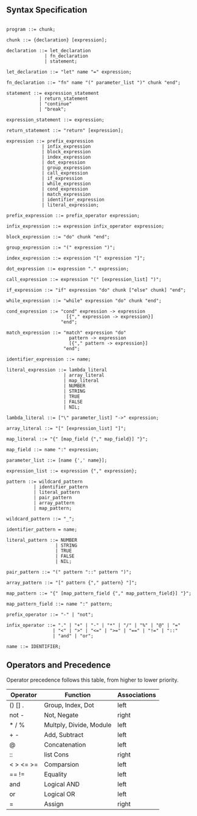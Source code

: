 ## Syntax Specification

```EBNF

program ::= chunk;

chunk ::= {declaration} [expression];

declaration ::= let_declaration
              | fn_declaration
              | statement;

let_declaration ::= "let" name "=" expression;

fn_declaration ::= "fn" name "(" parameter_list ")" chunk "end";

statement ::= expression_statement
            | return_statement
            | "continue"
            | "break";

expression_statement ::= expression;

return_statement ::= "return" [expression];

expression ::= prefix_expression
             | infix_expression
             | block_expression
             | index_expression
             | dot_expression
             | group_expression
             | call_expression
             | if_expression
             | while_expression
             | cond_expression
             | match_expression
             | identifier_expression
             | literal_expression;

prefix_expression ::= prefix_operator expression;

infix_expression ::= expression infix_operator expression;

block_expression ::= "do" chunk "end";

group_expression ::= "(" expression ")";

index_expression ::= expression "[" expression "]";

dot_expression ::= expression "." expression;

call_expression ::= expression "(" [expression_list] ")";

if_expression ::= "if" expression "do" chunk ["else" chunk] "end";

while_expression ::= "while" expression "do" chunk "end";

cond_expression ::= "cond" expression -> expression
                      [{"," expression -> expression}]
                    "end";

match_expression ::= "match" expression "do"
                       pattern -> expression
                       [{"," pattern -> expression}]
                     "end";

identifier_expression ::= name;

literal_expression ::= lambda_literal
                     | array_literal
                     | map_literal
                     | NUMBER
                     | STRING
                     | TRUE
                     | FALSE
                     | NIL;

lambda_literal ::= ["\" parameter_list] "->" expression;

array_literal ::= "[" [expression_list] "]";

map_literal ::= "{" [map_field {"," map_field}] "}";

map_field ::= name ":" expression;

parameter_list ::= [name {',' name}];

expression_list ::= expression {"," expression};

pattern ::= wildcard_pattern
          | identifier_pattern
          | literal_pattern
          | pair_pattern
          | array_pattern
          | map_pattern;

wildcard_pattern ::= "_";

identifier_pattern = name;

literal_pattern ::= NUMBER
                  | STRING
                  | TRUE
                  | FALSE
                  | NIL;

pair_pattern ::= "(" pattern "::" pattern ")";

array_pattern ::= "[" pattern {"," pattern} "]";

map_pattern ::= "{" [map_pattern_field {"," map_pattern_field}] "}";

map_pattern_field ::= name ":" pattern;

prefix_operator ::= "-" | "not";

infix_operator ::= "." | "+" | "-" | "*" | "/" | "%" | "@" | "="
                 | "<" | ">" | "<=" | ">=" | "==" | "!=" | "::"
                 | "and" | "or";

name ::= IDENTIFIER;

```

## Operators and Precedence

Operator precedence follows this table, from higher to lower priority.

Operator | Function    | Associations
---------|-------------|-------------
() [] .   | Group, Index, Dot       | left
not -     | Not, Negate             | right
\* / %    | Multply, Divide, Module | left
\+ -      | Add, Subtract           | left
@         | Concatenation           | left
::        | list Cons               | right
< > <= >= | Comparsion              | left
== !=     | Equality                | left
and       | Logical AND             | left
or        | Logical OR              | left
=         | Assign                  | right

